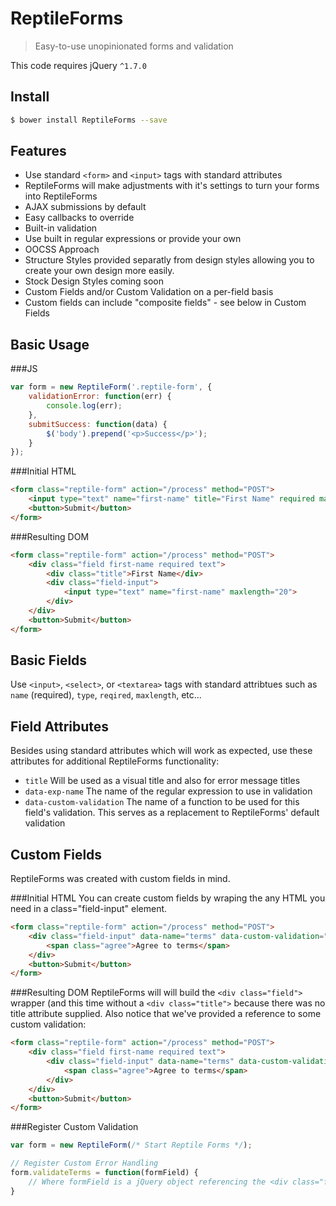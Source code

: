 # ReptileForms
> Easy-to-use unopinionated forms and validation

This code requires jQuery `^1.7.0`

## Install
```sh
$ bower install ReptileForms --save
```

## Features
- Use standard `<form>` and `<input>` tags with standard attributes
 - ReptileForms will make adjustments with it's settings to turn your forms into ReptileForms
- AJAX submissions by default
 - Easy callbacks to override
- Built-in validation
 - Use built in regular expressions or provide your own
- OOCSS Approach
 - Structure Styles provided separatly from design styles allowing you to create your own design more easily.
 - Stock Design Styles coming soon
- Custom Fields and/or Custom Validation on a per-field basis
 - Custom fields can include "composite fields" - see below in Custom Fields

## Basic Usage
###JS
```js
var form = new ReptileForm('.reptile-form', {
	validationError: function(err) {
		console.log(err);
	},
	submitSuccess: function(data) {
		$('body').prepend('<p>Success</p>');
	}
});
```
###Initial HTML
```html
<form class="reptile-form" action="/process" method="POST">
	<input type="text" name="first-name" title="First Name" required maxlength="20">
	<button>Submit</button>
</form>
```
###Resulting DOM
```html
<form class="reptile-form" action="/process" method="POST">
	<div class="field first-name required text">
		<div class="title">First Name</div>
		<div class="field-input">
			<input type="text" name="first-name" maxlength="20">
		</div>
	</div>
	<button>Submit</button>
</form>
```
## Basic Fields
Use `<input>`, `<select>`, or `<textarea>` tags with standard attribtues such as `name` (required), `type`, `reqired`, `maxlength`, etc...

## Field Attributes
Besides using standard attributes which will work as expected, use these attributes for additional ReptileForms functionality:
- `title` Will be used as a visual title and also for error message titles
- `data-exp-name` The name of the regular expression to use in validation
- `data-custom-validation` The name of a function to be used for this field's validation. This serves as a replacement to ReptileForms' default validation

## Custom Fields
ReptileForms was created with custom fields in mind.

###Initial HTML
You can create custom fields by wraping the any HTML you need in a class="field-input" element.
```html
<form class="reptile-form" action="/process" method="POST">
	<div class="field-input" data-name="terms" data-custom-validation="validateTerms">
		<span class="agree">Agree to terms</span>
	</div>
	<button>Submit</button>
</form>
```
###Resulting DOM
ReptileForms will will build the `<div class="field">` wrapper (and this time without a `<div class="title">` because there was no title attribute supplied. Also notice that we've provided a reference to some custom validation:
```html
<form class="reptile-form" action="/process" method="POST">
	<div class="field first-name required text">
		<div class="field-input" data-name="terms" data-custom-validation="validateTerms">
			<span class="agree">Agree to terms</span>
		</div>
	</div>
	<button>Submit</button>
</form>
```
###Register Custom Validation
```js
var form = new ReptileForm(/* Start Reptile Forms */);

// Register Custom Error Handling
form.validateTerms = function(formField) {
	// Where formField is a jQuery object referencing the <div class="field"> that is being validated
}
```
